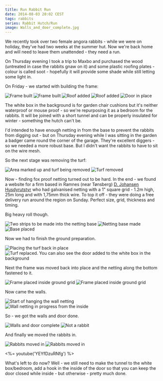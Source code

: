 ```yaml
---
title: Run Rabbit Run
date: 2014-08-03 20:02 CEST
tags: rabbits
series: Rabbit Hutch/Run
image: Walls_and_door_complete.jpg
---
```


We recently took over two female angora rabbits - while we were on holiday, they've had two weeks at the summer hut. Now we're back home and will need to leave them unattended - they need a run.

On Thursday evening I took a trip to Maxbo and purchased the wood (untreated in case the rabbits gnaw on it) and some plastic roofing plates - colour is called soot - hopefully it will provide some shade while still letting some light in.

On Friday - we started with building the frame:

![Frame built](Frame_1.jpg 'Frame built')
![Frame built](Frame_2.jpg 'Frame built')
![Roof added](Roof_1.jpg 'Roof added')
![Roof added](Roof_2.jpg 'Roof added')
![Door in place](Door.jpg 'Door in place')

The white box in the background is for garden chair cushions but it's neither waterproof or mouse proof - so we're repurposing it as a bedroom for the rabbits. It will be joined with a short tunnel and can be properly insulated for winter - something the hutch can't be.

I'd intended to have enough netting in from the base to prevent the rabbits from digging out - but on Thursday evening while I was sitting in the garden a badger came round the corner of the garage. They're excellent diggers - so we needed a more robust base. But I didn't want the rabbits to have to sit on the wire mesh.

So the next stage was removing the turf:

![Area marked up and turf being removed](Removing_turf.jpg 'Area marked up and turf being removed')
![Turf removed](Turf_removed.jpg 'Turf removed')

Now - finding fox proof netting turned out to be hard. In the end - we found a website for a firm based in Ramnes (near Tønsberg) [D. Johansen Husdyrutstyr](http://www.djohansenhusdyrutstyr.no/) who had galvanised netting with a 1" square grid - 1.2m high, 25m long and with 1,75mm thick wire. To top it off - they were doing a free delivery run around the region on Sunday. Perfect size, grid, thickness and timing.

Big heavy roll though.

![Two strips to be made into the netting base](Netting_arrived-layout_of_base.jpg 'Two strips to be made into the netting base')
![Netting base made](Base_made.jpg 'Netting base made')
![Base placed](Base_placed.jpg 'Base placed')

Now we had to finish the ground preparation.

![Placing the turf back in place](Replacing_turf.jpg 'Placing the turf back in place')
![Turf replaced. You can also see the door added to the white box in the background](Turf_replaced.jpg 'Turf replaced. You can also see the door added to the white box in the background')

Next the frame was moved back into place and the netting along the bottom fastened to it.

![Frame placed inside ground grid](Run_placed_on_base_1.jpg 'Frame placed inside ground grid')
![Frame placed inside ground grid](Run_placed_on_base_2.jpg 'Frame placed inside ground grid')

Now came the walls.

![Start of hanging the wall netting](Start_of_wall_netting.jpg 'Start of hanging the wall netting')
![Wall netting in progress from the inside](Walls_in_progress.jpg 'Wall netting in progress from the inside')

So - we got the walls and door done.

![Walls and door complete](Walls_and_door_complete.jpg 'Walls and door complete')
![Not a rabbit](Not_a_rabbit.jpg 'Not a rabbit')

And finally we moved the rabbits in.

![Rabbits moved in](Moved_in_1.jpg 'Rabbits moved in')
![Rabbits moved in](Moved_in_2.jpg 'Rabbits moved in')

<%= youtube('YEYfDzuRNfg') %>

What's left to do now? Well - we still need to make the tunnel to the white box/bedroom, add a hook in the inside of the door so that you can keep the door closed while inside - but otherwise - pretty much done.
